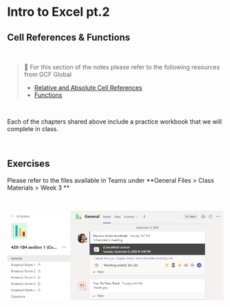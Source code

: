 # Intro to Excel pt.2

## Cell References & Functions

<br>

> 📖 For this section of the notes please refer to the following resources from GCF Global
>
> - [Relative and Absolute Cell References](https://edu.gcfglobal.org/en/excel/relative-and-absolute-cell-references/1/)
> - [Functions](https://edu.gcfglobal.org/en/excel/functions/1/)

<br>

Each of the chapters shared above include a practice workbook that we will complete in class.

<br>

## Exercises

Please refer to the files available in Teams under **General Files > Class Materials > Week 3 **

<br>

![finding_files](assets/finding_files.gif)

<br>

